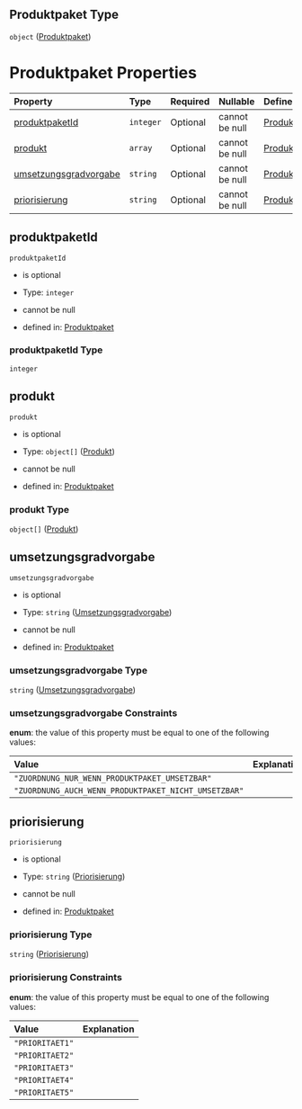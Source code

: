## Produktpaket Type

`object` ([Produktpaket](produktpaket.md))

# Produktpaket Properties

| Property                                        | Type      | Required | Nullable       | Defined by                                                                                                                                                                                      |
| :---------------------------------------------- | :-------- | :------- | :------------- | :---------------------------------------------------------------------------------------------------------------------------------------------------------------------------------------------- |
| [produktpaketId](#produktpaketid)               | `integer` | Optional | cannot be null | [Produktpaket](produktpaket-properties-produktpaketid.md "https://raw.githubusercontent.com/conuti-gmbh/bo4e-schema/master/schemas/v1/com/Produktpaket.schema.json#/properties/produktpaketId") |
| [produkt](#produkt)                             | `array`   | Optional | cannot be null | [Produktpaket](produktpaket-properties-produkt.md "https://raw.githubusercontent.com/conuti-gmbh/bo4e-schema/master/schemas/v1/com/Produktpaket.schema.json#/properties/produkt")               |
| [umsetzungsgradvorgabe](#umsetzungsgradvorgabe) | `string`  | Optional | cannot be null | [Produktpaket](umsetzungsgradvorgabe.md "https://raw.githubusercontent.com/conuti-gmbh/bo4e-schema/master/schemas/v1/enum/Umsetzungsgradvorgabe.schema.json#/properties/umsetzungsgradvorgabe") |
| [priorisierung](#priorisierung)                 | `string`  | Optional | cannot be null | [Produktpaket](priorisierung.md "https://raw.githubusercontent.com/conuti-gmbh/bo4e-schema/master/schemas/v1/enum/Priorisierung.schema.json#/properties/priorisierung")                         |

## produktpaketId



`produktpaketId`

*   is optional

*   Type: `integer`

*   cannot be null

*   defined in: [Produktpaket](produktpaket-properties-produktpaketid.md "https://raw.githubusercontent.com/conuti-gmbh/bo4e-schema/master/schemas/v1/com/Produktpaket.schema.json#/properties/produktpaketId")

### produktpaketId Type

`integer`

## produkt



`produkt`

*   is optional

*   Type: `object[]` ([Produkt](produkt.md))

*   cannot be null

*   defined in: [Produktpaket](produktpaket-properties-produkt.md "https://raw.githubusercontent.com/conuti-gmbh/bo4e-schema/master/schemas/v1/com/Produktpaket.schema.json#/properties/produkt")

### produkt Type

`object[]` ([Produkt](produkt.md))

## umsetzungsgradvorgabe



`umsetzungsgradvorgabe`

*   is optional

*   Type: `string` ([Umsetzungsgradvorgabe](umsetzungsgradvorgabe.md))

*   cannot be null

*   defined in: [Produktpaket](umsetzungsgradvorgabe.md "https://raw.githubusercontent.com/conuti-gmbh/bo4e-schema/master/schemas/v1/enum/Umsetzungsgradvorgabe.schema.json#/properties/umsetzungsgradvorgabe")

### umsetzungsgradvorgabe Type

`string` ([Umsetzungsgradvorgabe](umsetzungsgradvorgabe.md))

### umsetzungsgradvorgabe Constraints

**enum**: the value of this property must be equal to one of the following values:

| Value                                                | Explanation |
| :--------------------------------------------------- | :---------- |
| `"ZUORDNUNG_NUR_WENN_PRODUKTPAKET_UMSETZBAR"`        |             |
| `"ZUORDNUNG_AUCH_WENN_PRODUKTPAKET_NICHT_UMSETZBAR"` |             |

## priorisierung



`priorisierung`

*   is optional

*   Type: `string` ([Priorisierung](priorisierung.md))

*   cannot be null

*   defined in: [Produktpaket](priorisierung.md "https://raw.githubusercontent.com/conuti-gmbh/bo4e-schema/master/schemas/v1/enum/Priorisierung.schema.json#/properties/priorisierung")

### priorisierung Type

`string` ([Priorisierung](priorisierung.md))

### priorisierung Constraints

**enum**: the value of this property must be equal to one of the following values:

| Value           | Explanation |
| :-------------- | :---------- |
| `"PRIORITAET1"` |             |
| `"PRIORITAET2"` |             |
| `"PRIORITAET3"` |             |
| `"PRIORITAET4"` |             |
| `"PRIORITAET5"` |             |
